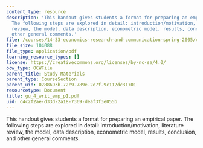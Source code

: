 ```yaml
---
content_type: resource
description: 'This handout gives students a format for preparing an empirical paper.
  The following steps are explored in detail: introduction/motivation, literature
  review, the model, data description, econometric model, results, conclusion, and
  other general comments.'
file: /courses/14-33-economics-research-and-communication-spring-2005/c4c2f2aed33d2a187369deaf3f3e055b_gu_4_writ_emp_p1.pdf
file_size: 104088
file_type: application/pdf
learning_resource_types: []
license: https://creativecommons.org/licenses/by-nc-sa/4.0/
ocw_type: OCWFile
parent_title: Study Materials
parent_type: CourseSection
parent_uid: 0288693b-72c9-789e-2e7f-9c112dc31701
resourcetype: Document
title: gu_4_writ_emp_p1.pdf
uid: c4c2f2ae-d33d-2a18-7369-deaf3f3e055b
---
```

This handout gives students a format for preparing an empirical paper. The following steps are explored in detail: introduction/motivation, literature review, the model, data description, econometric model, results, conclusion, and other general comments.